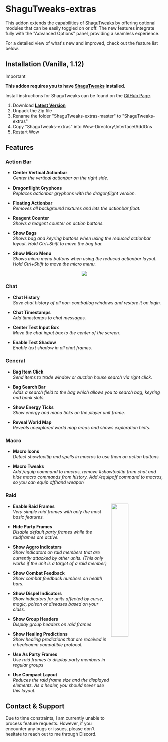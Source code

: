 # ShaguTweaks-extras

This addon extends the capabilities of [ShaguTweaks](https://github.com/shagu/ShaguTweaks) by offering optional modules that can be easily toggled on or off. The new features integrate fully with the "Advanced Options" panel, providing a seamless experience.

For a detailed view of what's new and improved, check out the feature list below.


## Installation (Vanilla, 1.12)

> [!IMPORTANT]
>
> **This addon requires you to have [ShaguTweaks](https://github.com/shagu/ShaguTweaks) installed.**
>
> Install instructions for ShaguTweaks can be found on the [GitHub Page](https://github.com/shagu/ShaguTweaks).

1. Download **[Latest Version](https://github.com/shagu/ShaguTweaks-extras/archive/master.zip)**
2. Unpack the Zip file
3. Rename the folder "ShaguTweaks-extras-master" to "ShaguTweaks-extras"
4. Copy "ShaguTweaks-extras" into Wow-Directory\Interface\AddOns
5. Restart Wow


## Features

### Action Bar
- **Center Vertical Actionbar**  
  *Center the vertical actionbar on the right side.*

- **Dragonflight Gryphons**  
  *Replaces actionbar gryphons with the dragonflight version.*

- **Floating Actionbar**  
  *Removes all background textures and lets the actionbar float.*

- **Reagent Counter**  
  *Shows a reagent counter on action buttons.*

- **Show Bags**  
  *Shows bag and keyring buttons when using the reduced actionbar layout. Hold Ctrl+Shift to move the bag bar.*

- **Show Micro Menu**  
  *Shows micro menu buttons when using the reduced actionbar layout. Hold Ctrl+Shift to move the micro menu.*

<p align="center"><img src="screenshots/actionbar.gif"></p>

### Chat
- **Chat History**  
  *Save chat history of all non-combatlog windows and restore it on login.*

- **Chat Timestamps**  
  *Add timestamps to chat messages.*

- **Center Text Input Box**  
  *Move the chat input box to the center of the screen.*

- **Enable Text Shadow**  
  *Enable text shadow in all chat frames.*


### General
- **Bag Item Click**  
  *Send items to trade window or auction house search via right click.*

- **Bag Search Bar**  
  *Adds a search field to the bag which allows you to search bag, keyring and bank slots.*

- **Show Energy Ticks**  
  *Show energy and mana ticks on the player unit frame.*

- **Reveal World Map**  
  *Reveals unexplored world map areas and shows exploration hints.*


### Macro
- **Macro Icons**  
  *Detect showtooltip and spells in macros to use them on action buttons.*

- **Macro Tweaks**  
  *Add /equip command to macros, remove #showtooltip from chat and hide macro commands from history.*
  *Add /equipoff command to macros, so you can equip offhand weapon*
  


### Raid
<img src="screenshots/raid.jpg" float="right" align="right" width="33%">

- **Enable Raid Frames**  
  *Very simple raid frames with only the most basic features.*

- **Hide Party Frames**  
  *Disable default party frames while the raidframes are active.*

- **Show Aggro Indicators**  
  *Show indicators on raid members that are currently attacked by other units. (This only works if the unit is a target of a raid member)*

- **Show Combat Feedback**  
  *Show combat feedback numbers on health bars.*

- **Show Dispel Indicators**  
  *Show indicators for units affected by curse, magic, poison or diseases based on your class.*

- **Show Group Headers**  
  *Display group headers on raid frames*

- **Show Healing Predictions**  
  *Show healing predictions that are received in a healcomm compatible protocol.*

- **Use As Party Frames**  
  *Use raid frames to display party members in regular groups*

- **Use Compact Layout**  
  *Reduces the raid frame size and the displayed elements. As a healer, you should never use this layout.*


## Contact & Support
Due to time constraints, I am currently unable to process feature requests. However, if you encounter any bugs or issues, please don't hesitate to reach out to me through Discord.
